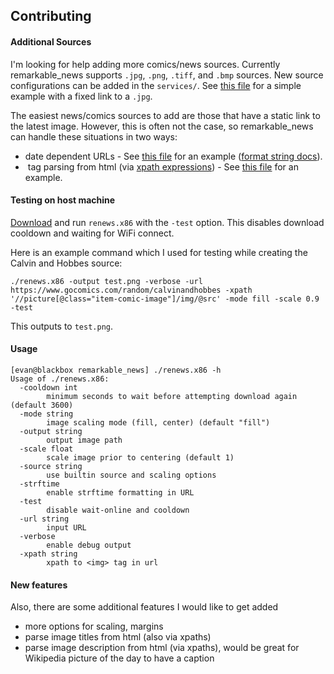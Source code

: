 ## Contributing

#### Additional Sources

I'm looking for help adding more comics/news sources.  Currently remarkable_news supports `.jpg`, `.png`, `.tiff`, and `.bmp` sources.  New source configurations can be added in the `services/`.  See [this file](/services/picsum.service) for a simple example with a fixed link to a `.jpg`.

The easiest news/comics sources to add are those that have a static link to the latest image.  However, this is often not the case, so remarkable_news can handle these situations in two ways:

- date dependent URLs - See [this file](/services/dilbert.service) for an example ([format string docs](https://github.com/lestrrat-go/strftime)).
- <img> tag parsing from html (via [xpath expressions](https://www.webperformance.com/load-testing-tools/blog/articles/real-browser-manual/building-a-testcase/how-locate-element-the-page/xpath-locator-examples/)) - See [this file](/services/xkcd.service) for an example.

#### Testing on host machine

[Download](https://github.com/evidlo/remarkable_news/releases/latest/download/release.zip) and run `renews.x86` with the `-test` option.  This disables download cooldown and waiting for WiFi connect.

Here is an example command which I used for testing while creating the Calvin and Hobbes source:

    ./renews.x86 -output test.png -verbose -url https://www.gocomics.com/random/calvinandhobbes -xpath '//picture[@class="item-comic-image"]/img/@src' -mode fill -scale 0.9 -test
    
This outputs to `test.png`.

#### Usage

    [evan@blackbox remarkable_news] ./renews.x86 -h
    Usage of ./renews.x86:
      -cooldown int
            minimum seconds to wait before attempting download again (default 3600)
      -mode string
            image scaling mode (fill, center) (default "fill")
      -output string
            output image path
      -scale float
            scale image prior to centering (default 1)
      -source string
            use builtin source and scaling options
      -strftime
            enable strftime formatting in URL
      -test
            disable wait-online and cooldown
      -url string
            input URL
      -verbose
            enable debug output
      -xpath string
            xpath to <img> tag in url

#### New features

Also, there are some additional features I would like to get added

- more options for scaling, margins
- parse image titles from html (also via xpaths)
- parse image description from html (via xpaths), would be great for Wikipedia picture of the day to have a caption
